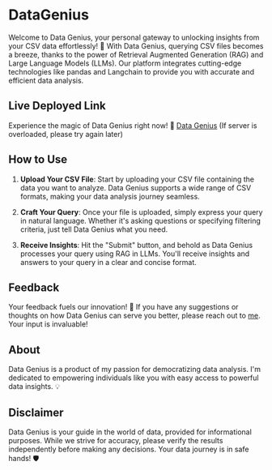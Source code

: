 # DataGenius

Welcome to Data Genius, your personal gateway to unlocking insights from your CSV data effortlessly! 🚀 With Data Genius, querying CSV files becomes a breeze, thanks to the power of Retrieval Augmented Generation (RAG) and Large Language Models (LLMs). Our platform integrates cutting-edge technologies like pandas and Langchain to provide you with accurate and efficient data analysis.

## Live Deployed Link

Experience the magic of Data Genius right now! 🔗 [Data Genius](https://data-genius-4e11aea6a361.herokuapp.com) (If server is overloaded, please try again later)

## How to Use

1. **Upload Your CSV File**: Start by uploading your CSV file containing the data you want to analyze. Data Genius supports a wide range of CSV formats, making your data analysis journey seamless.

2. **Craft Your Query**: Once your file is uploaded, simply express your query in natural language. Whether it's asking questions or specifying filtering criteria, just tell Data Genius what you need.

3. **Receive Insights**: Hit the "Submit" button, and behold as Data Genius processes your query using RAG in LLMs. You'll receive insights and answers to your query in a clear and concise format.

## Feedback

Your feedback fuels our innovation! 🚀 If you have any suggestions or thoughts on how Data Genius can serve you better, please reach out to [me](mailto:i6khan@uwaterloo.ca). Your input is invaluable!

## About

Data Genius is a product of my passion for democratizing data analysis. I'm dedicated to empowering individuals like you with easy access to powerful data insights. 💡

## Disclaimer

Data Genius is your guide in the world of data, provided for informational purposes. While we strive for accuracy, please verify the results independently before making any decisions. Your data journey is in safe hands! 🛡️
